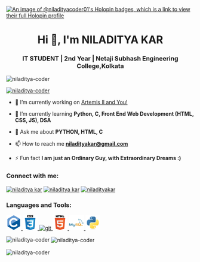 [![An image of @niladityacoder01's Holopin badges, which is a link to view their full Holopin profile](https://holopin.me/niladityacoder01)](https://holopin.io/@niladityacoder01)
<h1 align="center">Hi 👋, I'm NILADITYA KAR</h1>
<h3 align="center">IT STUDENT | 2nd Year | Netaji Subhash Engineering College,Kolkata</h3>

<p align="left"> <img src="https://komarev.com/ghpvc/?username=niladitya-coder&label=Profile%20views&color=0e75b6&style=flat" alt="niladitya-coder" /> </p>

<p align="left"> <a href="https://github.com/ryo-ma/github-profile-trophy"><img src="https://github-profile-trophy.vercel.app/?username=niladitya-coder" alt="niladitya-coder" /></a> </p>

- 🔭 I’m currently working on [Artemis II and You!](https://github.com/Niladitya-coder/artemis2-and-you.git)

- 🌱 I’m currently learning **Python, C, Front End Web Development (HTML, CSS, JS), DSA**

- 💬 Ask me about **PYTHON, HTML, C**

- 📫 How to reach me **niladityakar@gmail.com**

- ⚡ Fun fact **I am just an Ordinary Guy, with Extraordinary Dreams :)**

<h3 align="left">Connect with me:</h3>
<p align="left">
<a href="https://linkedin.com/in/niladitya kar" target="blank"><img align="center" src="https://raw.githubusercontent.com/rahuldkjain/github-profile-readme-generator/master/src/images/icons/Social/linked-in-alt.svg" alt="niladitya kar" height="30" width="40" /></a>
<a href="https://fb.com/niladitya kar" target="blank"><img align="center" src="https://raw.githubusercontent.com/rahuldkjain/github-profile-readme-generator/master/src/images/icons/Social/facebook.svg" alt="niladitya kar" height="30" width="40" /></a>
<a href="https://instagram.com/niladityakar" target="blank"><img align="center" src="https://raw.githubusercontent.com/rahuldkjain/github-profile-readme-generator/master/src/images/icons/Social/instagram.svg" alt="niladityakar" height="30" width="40" /></a>
</p>

<h3 align="left">Languages and Tools:</h3>
<p align="left"> <a href="https://www.cprogramming.com/" target="_blank" rel="noreferrer"> <img src="https://raw.githubusercontent.com/devicons/devicon/master/icons/c/c-original.svg" alt="c" width="40" height="40"/> </a> <a href="https://www.w3schools.com/css/" target="_blank" rel="noreferrer"> <img src="https://raw.githubusercontent.com/devicons/devicon/master/icons/css3/css3-original-wordmark.svg" alt="css3" width="40" height="40"/> </a> <a href="https://git-scm.com/" target="_blank" rel="noreferrer"> <img src="https://www.vectorlogo.zone/logos/git-scm/git-scm-icon.svg" alt="git" width="40" height="40"/> </a> <a href="https://www.w3.org/html/" target="_blank" rel="noreferrer"> <img src="https://raw.githubusercontent.com/devicons/devicon/master/icons/html5/html5-original-wordmark.svg" alt="html5" width="40" height="40"/> </a> <a href="https://www.mysql.com/" target="_blank" rel="noreferrer"> <img src="https://raw.githubusercontent.com/devicons/devicon/master/icons/mysql/mysql-original-wordmark.svg" alt="mysql" width="40" height="40"/> </a> <a href="https://www.python.org" target="_blank" rel="noreferrer"> <img src="https://raw.githubusercontent.com/devicons/devicon/master/icons/python/python-original.svg" alt="python" width="40" height="40"/> </a> </p>

<p><img align="left" src="https://github-readme-stats.vercel.app/api/top-langs?username=niladitya-coder&show_icons=true&locale=en&layout=compact" alt="niladitya-coder" /></p>

<p>&nbsp;<img align="center" src="https://github-readme-stats.vercel.app/api?username=niladitya-coder&show_icons=true&locale=en" alt="niladitya-coder" /></p>

<p><img align="center" src="https://github-readme-streak-stats.herokuapp.com/?user=niladitya-coder&" alt="niladitya-coder" /></p>
